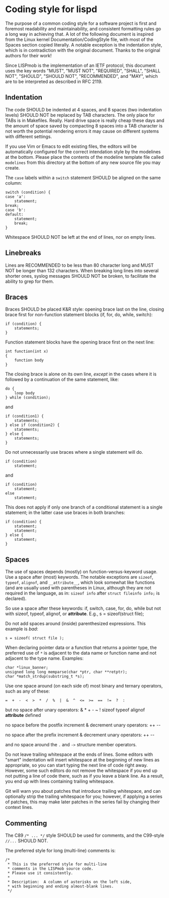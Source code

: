 # Coding style for lispd

The purpose of a common coding style for a software project is first and
foremost readability and maintainability, and consistent formatting rules go a
long way in achieving that. A lot of the following document is inspired from
the Linux kernel Documentation/CodingStyle file, with most of the Spaces
section copied literally. A notable exception is the indentation style, which
is in contradiction with the original document. Thanks to the original authors
for their work!

Since LISPmob is the implementation of an IETF protocol, this document uses
the key words "MUST", "MUST NOT", "REQUIRED", "SHALL", "SHALL NOT", "SHOULD",
"SHOULD NOT", "RECOMMENDED", and "MAY", which are to be interpreted as
described in RFC 2119.


## Indentation

The code SHOULD be indented at 4 spaces, and 8 spaces (two indentation levels)
SHOULD NOT be replaced by TAB characters. The only place for TABs is in
Makefiles. Really. Hard drive space is really cheap these days and the amount
of space saved by compacting 8 spaces into a TAB character is not worth the
potential rendering errors it may cause on different systems with different
settings.

If you use Vim or Emacs to edit existing files, the editors will be
automatically configured for the correct intendation style by the modelines at
the bottom.  Please place the contents of the modeline template file called
`modelines` from this directory at the bottom of any new source file you may
create.

The `case` labels within a `switch` statement SHOULD be aligned on the same
column:

    switch (condition) {
    case 'a':
        statement;
	break;
    case 'b':
    default:
        statement;
        break;
    }

Whitespace SHOULD NOT be left at the end of lines, nor on empty lines.


## Linebreaks

Lines are RECOMMENDED to be less than 80 character long and MUST NOT be longer
than 132 characters. When breaking long lines into several shorter ones,
syslog messages SHOULD NOT be broken, to facilitate the ability to grep for
them.


## Braces

Braces SHOULD be placed K&R style: opening brace last on the line, closing
brace first for non-function statement blocks (if, for, do, while, switch):

    if (condition) {
        statements;
    }

Function statement blocks have the opening brace first on the next line:

    int function(int x)
    {
        function body
    }

The closing brace is alone on its own line, _except_ in the cases where it is
followed by a continuation of the same statement, like:

    do {
        loop body
    } while (condition);

and

    if (condition1) {
        statements;
    } else if (condition2) {
        statements;
    } else {
        statements;
    }

Do not unnecessarily use braces where a single statement will do.

    if (condition)
        statement;

and

    if (condition)
        statement;
    else
        statement;

This does not apply if only one branch of a conditional statement is a single
statement; in the latter case use braces in both branches:

    if (condition) {
        statement;
        statement;
    } else {
        statement;
    }


## Spaces

The use of spaces depends (mostly) on function-versus-keyword usage.  Use a
space after (most) keywords.  The notable exceptions are `sizeof`, `typeof`,
`alignof`, and `__attribute__`, which look somewhat like functions (and are
usually used with parentheses in Linux, although they are not required in the
language, as in: `sizeof info` after `struct fileinfo info;` is declared).

So use a space after these keywords:
    if, switch, case, for, do, while
but not with sizeof, typeof, alignof, or __attribute__.  E.g.,
    s = sizeof(struct file);

Do not add spaces around (inside) parenthesized expressions.  This example is
*bad*:

    s = sizeof( struct file );

When declaring pointer data or a function that returns a pointer type, the
preferred use of `*` is adjacent to the data name or function name and not
adjacent to the type name.  Examples:

    char *linux_banner;
    unsigned long long memparse(char *ptr, char **retptr);
    char *match_strdup(substring_t *s);

Use one space around (on each side of) most binary and ternary operators,
such as any of these:

    =  +  -  <  >  *  /  %  |  &  ^  <=  >=  ==  !=  ?  :

but no space after unary operators:
    &  *  +  -  ~  !  sizeof  typeof  alignof  __attribute__  defined

no space before the postfix increment & decrement unary operators:
    ++  --

no space after the prefix increment & decrement unary operators:
    ++  --

and no space around the `.` and `->` structure member operators.

Do not leave trailing whitespace at the ends of lines.  Some editors with
"smart" indentation will insert whitespace at the beginning of new lines as
appropriate, so you can start typing the next line of code right away.
However, some such editors do not remove the whitespace if you end up not
putting a line of code there, such as if you leave a blank line.  As a result,
you end up with lines containing trailing whitespace.

Git will warn you about patches that introduce trailing whitespace, and can
optionally strip the trailing whitespace for you; however, if applying a series
of patches, this may make later patches in the series fail by changing their
context lines.


## Commenting

The C89 `/* ... */` style SHOULD be used for comments, and the C99-style
`//...` SHOULD NOT.

The preferred style for long (multi-line) comments is:

    /*
     * This is the preferred style for multi-line
     * comments in the LISPmob source code.
     * Please use it consistently.
     *
     * Description:  A column of asterisks on the left side,
     * with beginning and ending almost-blank lines.
     */

